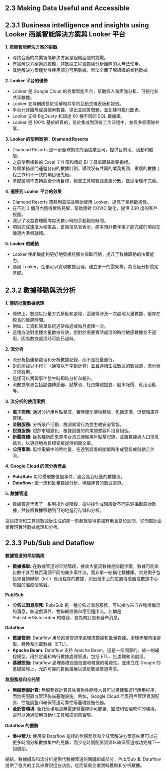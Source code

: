 ## 2.3 Making Data Useful and Accessible

## 2.3.1 Business intelligence and insights using Looker **商業智能解決方案與 Looker 平台**

**1. 商業智能解決方案的挑戰**

-   尋找合適的商業智能解決方案是組織面臨的挑戰。
-   有些解決方案過於複雜，非數據工程或數據分析團隊的人無法使用。
-   其他解決方案僅允許使用部分可用數據，無法全面了解組織的業務數據。

**2. Looker 平台的優勢**

-   Looker 是 Google Cloud 的商業智能平台，幫助個人和團隊分析、可視化和共享數據。
-   Looker 支持創建易於理解和共享的互動式儀表板和報告。
-   平台允許團隊成員探索數據、提出並回答問題，並創建可視化圖表。
-   Looker 支持 BigQuery 和超過 60 種不同的 SQL 數據庫。
-   Looker 是 100% 基於網頁的，易於集成到現有工作流程中，並與多個團隊共享。

**3. Looker 的使用案例：Diamond Resorts**

-   Diamond Resorts 是一家全球領先的酒店業公司，提供目的地、活動和體驗。
-   之前使用複雜的 Excel 工作簿和傳統 BI 工具來跟踪重要指標。
-   每個業務部門運營各自的數據計劃，導致沒有共同的業務視圖、重複的數據工程工作和不一致的項目優先級。
-   基礎設施不支持高級分析目標，報告工具和數據倉庫分散，數據治理不完善。

**4. 遷移到 Looker 平台的效果**

-   Diamond Resorts 遷移到雲端並開始使用 Looker，提高了業務敏捷性。
-   在不到 3 個月內獲得實時見解，幫助應對 COVID 變化，提供 360 度的客戶視圖。
-   減少了收益管理團隊每天數小時的手動報告時間。
-   項目完成速度大幅提高，首席信息官表示，原本預計數年後才能完成的項目在幾週內準備就緒。

**5. Looker 的總結**

-   Looker 使組織能夠更好地發掘見解並採取行動，提升了數據驅動的決策能力。
-   通過 Looker，企業可以實現數據治理，建立單一的雲架構，為高級分析奠定基礎。

## 2.3.2 **數據移動與流分析**

**1. 傳統批量數據處理**

-   傳統上，數據以批量方式移動和處理，這通常涉及一次處理大量數據，但存在較長的延遲時間。
-   例如，工資和賬單系統通常每週或每月處理一次。
-   這種方法對處理大量數據有效，但對於需要實時處理的時間敏感數據並不適用，因為數據處理時可能已過時。

**2. 流分析**

-   流分析指連續處理和分析數據記錄，而不是批量進行。
-   對於那些以小尺寸（通常以千字節計算）並且連續生成數據的數據源，流分析非常有用。
-   這樣可以實現事件發生時即時分析和報告。
-   流數據來源包括設備傳感器、點擊流、社交媒體提要、股市報價、應用活動等。

**3. 流分析的使用案例**

-   **電子商務:** 通過分析用戶點擊流，實時優化購物體驗，包括定價、促銷和庫存管理。
-   **金融服務:** 分析賬戶活動，檢測異常行為並生成安全警報。
-   **投資服務:** 跟踪市場變化，根據設置的約束調整客戶投資組合。
-   **新聞媒體:** 從各種新聞來源平台流式傳輸用戶點擊記錄，並將數據與人口信息結合，以更好地為目標受眾提供相關文章。
-   **公用事業:** 監控電網中的吞吐量，在達到設置的閾值時生成警報或啟動工作流。

**4. Google Cloud 的流分析產品**

-   **Pub/Sub:** 每秒攝取數億個事件，適合高吞吐量的數據流。
-   **Dataflow:** 統一流和批量數據分析，構建連貫的數據管道。

**5. 數據管道**

-   數據管道代表了一系列操作或階段，這些操作或階段從不同來源攝取原始數據，然後將數據移動到目的地進行存儲和分析。

這些技術和工具讓數據從生成的那一刻起就變得更加有用且易於訪問，從而幫助企業實現實時數據處理和分析。

## 2.3.3 Pub/Sub and Dataflow

**數據管道的早期階段**

-   **數據攝取:** 在數據管道的早期階段，接收大量流數據是關鍵步驟。數據可能來自數千甚至數百萬個不同的異步事件流，而非單一結構化數據庫。常見例子包括來自物聯網（IoT）應用程序的數據，如出租車上的位置傳感器或數據中心周圍的溫度傳感器。

**Pub/Sub**

-   **分佈式消息服務:** Pub/Sub 是一種分佈式消息服務，可以接收來自各種設備流的消息，如遊戲事件、物聯網設備和應用程序流。名稱是 Publisher/Subscriber 的縮寫，意為向訂閱者發布消息。

**Dataflow**

-   **數據管道:** Dataflow 用於創建管道來處理流數據和批量數據。處理步驟包括提取、轉換和加載數據（ETL）。
-   **Apache Beam:** Dataflow 支持 Apache Beam，這是一個開源的、統一的編程模型，用於定義和執行數據處理管道，包括 ETL、批處理和流處理。
-   **基礎設施:** Dataflow 處理基礎設施設置和維護的複雜性，並建立在 Google 的基礎設施上，允許可靠的自動擴展以滿足數據管道需求。

**無服務器和全託管**

-   **無服務器計算:** 無服務器計算意味著軟件開發人員可以構建和運行應用程序，而無需配置或管理後端基礎設施。例如，Google Cloud 代表用戶管理資源配置、性能調整和確保管道可靠性等基礎設施任務。
-   **全託管環境:** 全託管環境是無需運營團隊即可部署、監控和管理軟件的環境，這可以通過使用自動化工具和技術來實現。

**Dataflow 的優勢**

-   **集中精力:** 使用像 Dataflow 這樣的無服務器和全託管解決方案意味著可以花更多時間分析數據集中的見解，而少花時間配置資源以確保管道成功完成下一個週期。

總結，數據攝取和流分析是現代數據管道的關鍵組成部分，Pub/Sub 和 Dataflow 提供了強大的工具來實現這些功能，從而幫助企業實時獲取和分析數據。
